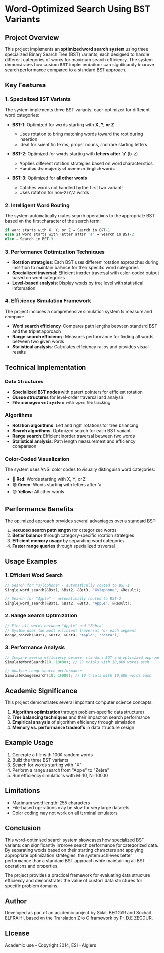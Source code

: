 # Word-Optimized Search Using BST Variants

## Project Overview

This project implements an **optimized word search system** using three specialized Binary Search Tree (BST) variants, each designed to handle different categories of words for maximum search efficiency. The system demonstrates how custom BST implementations can significantly improve search performance compared to a standard BST approach.

## Key Features

### 1. Specialized BST Variants

The system implements three BST variants, each optimized for different word categories:

- **BST-1**: Optimized for words starting with **X, Y, or Z**
  - Uses rotation to bring matching words toward the root during insertion
  - Ideal for scientific terms, proper nouns, and rare starting letters

- **BST-2**: Optimized for words starting with **letters after 'a'** (b-z)
  - Applies different rotation strategies based on word characteristics
  - Handles the majority of common English words

- **BST-3**: Optimized for **all other words**
  - Catches words not handled by the first two variants
  - Uses rotation for non-X/Y/Z words

### 2. Intelligent Word Routing

The system automatically routes search operations to the appropriate BST based on the first character of the search term:

```c
if word starts with X, Y, or Z → Search in BST-1
else if word starts with letter after 'a' → Search in BST-2  
else → Search in BST-3
```

### 3. Performance Optimization Techniques

- **Rotation strategies**: Each BST uses different rotation approaches during insertion to maintain balance for their specific word categories
- **Specialized traversal**: Efficient inorder traversal with color-coded output based on word categories
- **Level-based analysis**: Display words by tree level with statistical information

### 4. Efficiency Simulation Framework

The project includes a comprehensive simulation system to measure and compare:

- **Word search efficiency**: Compares path lengths between standard BST and the triplet approach
- **Range search efficiency**: Measures performance for finding all words between two given words
- **Statistical analysis**: Calculates efficiency ratios and provides visual results

## Technical Implementation

### Data Structures

- **Specialized BST nodes** with parent pointers for efficient rotation
- **Queue structures** for level-order traversal and analysis
- **File management system** with open file tracking

### Algorithms

- **Rotation algorithms**: Left and right rotations for tree balancing
- **Search algorithms**: Optimized search for each BST variant
- **Range search**: Efficient inorder traversal between two words
- **Statistical analysis**: Path length measurement and efficiency comparison

### Color-Coded Visualization

The system uses ANSI color codes to visually distinguish word categories:

- 🔴 **Red**: Words starting with X, Y, or Z
- 🟢 **Green**: Words starting with letters after 'a'
- 🟡 **Yellow**: All other words

## Performance Benefits

The optimized approach provides several advantages over a standard BST:

1. **Reduced search path length** for categorized words
2. **Better balance** through category-specific rotation strategies
3. **Efficient memory usage** by separating word categories
4. **Faster range queries** through specialized traversal

## Usage Examples

### 1. Efficient Word Search

```c
// Search for "Xylophone" - automatically routed to BST-1
Single_word_search(&Bst1, &Bst2, &Bst3, "Xylophone", &Result);

// Search for "Apple" - automatically routed to BST-2  
Single_word_search(&Bst1, &Bst2, &Bst3, "Apple", &Result);
```

### 2. Range Search Optimization

```c
// Find all words between "Apple" and "Zebra"
// System uses the most efficient traversal for each segment
Range_search(&Bst1, &Bst2, &Bst3, "Apple", "Zebra");
```

### 3. Performance Analysis

```c
// Compare search efficiency between standard BST and optimized approach
SimulateWordSearch(10, 10000); // 10 trials with 10,000 words each

// Analyze range search performance  
SimulateRangeSearch(10, 10000); // 10 trials with 10,000 words each
```

## Academic Significance

This project demonstrates several important computer science concepts:

1. **Algorithm optimization** through problem-specific data structures
2. **Tree balancing techniques** and their impact on search performance
3. **Empirical analysis** of algorithm efficiency through simulation
4. **Memory vs. performance tradeoffs** in data structure design


## Example Usage

1. Generate a file with 1000 random words
2. Build the three BST variants
3. Search for words starting with "X"
4. Perform a range search from "Apple" to "Zebra"
5. Run efficiency simulations with M=10, N=10000

## Limitations

- Maximum word length: 255 characters
- File-based operations may be slow for very large datasets
- Color coding may not work on all terminal emulators
 
## Conclusion

This word-optimized search system showcases how specialized BST variants can significantly improve search performance for categorized data. By separating words based on their starting characters and applying appropriate optimization strategies, the system achieves better performance than a standard BST approach while maintaining all BST operations and properties.

The project provides a practical framework for evaluating data structure efficiency and demonstrates the value of custom data structures for specific problem domains.


## Author

Developed as part of an academic project by Sidali BEGGAR and Souhail ELFRAIHI, based on the Translation Z to C framework by Pr. D.E ZEGOUR.

## License

Academic use - Copyright 2014, ESI - Algiers

